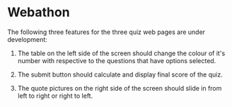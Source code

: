 # Webathon

The following three features for the three quiz web pages are under development:

1) The table on the left side of the screen should change the colour of it's number with respective to the questions that have options selected.

2) The submit button should calculate and display final score of the quiz.

3) The quote pictures on the right side of the screen should slide in from left to right or right to left.
